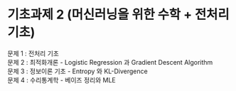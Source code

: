 # 기초과제 2 (머신러닝을 위한 수학 + 전처리 기초)
문제 1 : 전처리 기초<br>
문제 2 : 최적화개론 - Logistic Regression 과 Gradient Descent Algorithm<br>
문제 3 : 정보이론 기초 - Entropy 와 KL-Divergence<br>
문제 4 : 수리통계학 - 베이즈 정리와 MLE 

